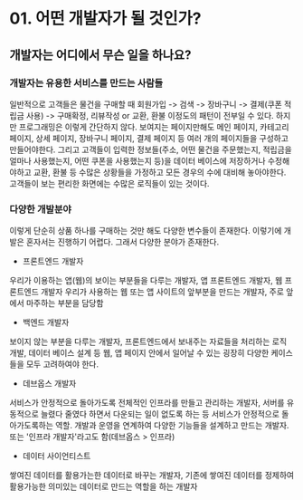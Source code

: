# 01. 어떤 개발자가 될 것인가?

## 개발자는 어디에서 무슨 일을 하나요?

### 개발자는 유용한 서비스를 만드는 사람들

일반적으로 고객들은 물건을 구매할 때 회원가입 -> 검색 -> 장바구니 -> 결제(쿠폰 적립금 사용) -> 구매확정, 리뷰작성 or 교환, 환불 이정도의 패턴이 전부일 수 있다. 하지만 프로그래밍은 이렇게 간단하지 않다. 보여지는 페이지만해도 메인 페이지, 카테고리 페이지, 상세 페이지, 장바구니 페이지, 결제 페이지 등 여러 개의 페이지들을 구성하고 만들어야한다. 그리고 고객들이 입력한 정보들(주소, 어떤 물건을 주문했는지, 적립금을 얼마나 사용했는지, 어떤 쿠폰을 사용했는지 등)을 데이터 베이스에 저장하거나 수정해야하고 교환, 환불 등 수많은 상황들을 가정하고 모든 경우의 수에 대비해 놓아야한다. 고객들이 보는 편리한 화면에는 수많은 로직들이 있는 것이다.

### 다양한 개발분야

이렇게 단순히 상품 하나를 구매하는 것만 해도 다양한 변수들이 존재한다. 이렇기에 개발은 혼자서는 진행하기 어렵다. 그래서 다양한 분야가 존재한다.

-   프론트엔드 개발자

우리가 이용하는 앱(웹)의 보이는 부분들을 다루는 개발자, 앱 프론트엔드 개발자, 웹 프론트엔드 개발자 우리가 사용하는 웹 또는 앱 사이트의 앞부분을 만드는 개발자, 주로 앞에서 마주하는 부분을 담당함

-   백엔드 개발자

보이지 않는 부분을 다루는 개발자, 프론트엔드에서 보내주는 자료들을 처리하는 로직 개발, 데이터 베이스 설계 등 웹, 앱 페이지 안에서 일어날 수 있는 굉장히 다양한 케이스들을 모두 고려하여야 한다.

-   데브옵스 개발자

서비스가 안정적으로 돌아가도록 전체적인 인프라를 만들고 관리하는 개발자, 서버를 유동적으로 늘렸다 줄였다 하면서 다운되는 일이 없도록 하는 등 서비스가 안정적으로 돌아가도록하는 역할. 개발과 운영을 연계하여 다양한 기능들을 설계하고 만드는 개발자. 또는 '인프라 개발자'라고도 함(데브옵스 > 인프라)

-   데이터 사이언티스트

쌓여진 데이터를 활용가는한 데이터로 바꾸는 개발자, 기존에 쌓여진 데이터를 정제하여 활용가능한 의미있는 데이터로 만드는 역할을 하는 개발자
